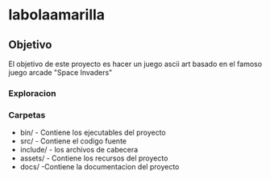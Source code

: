 # labolaamarilla

## Objetivo
El objetivo de este proyecto es hacer un juego  ascii art basado en el famoso juego arcade "Space Invaders"

### Exploracion 

### Carpetas
- bin/ - Contiene los ejecutables del proyecto
- src/ - Contiene el codigo fuente 
- include/ - los archivos de cabecera
- assets/ - Contiene los recursos del proyecto 
- docs/ -Contiene la documentacion del proyecto